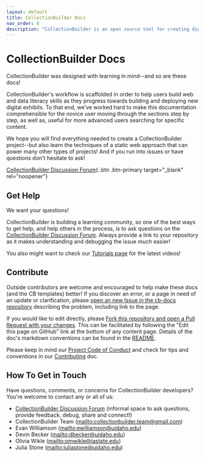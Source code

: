 ```yaml
---
layout: default
title: CollectionBuilder Docs
nav_order: 0
description: "CollectionBuilder is an open source tool for creating digital collection and exhibit websites that are driven by metadata and powered by modern static web technology."
---
```


# CollectionBuilder Docs

CollectionBuilder was designed with learning in mind--and so are these docs!

CollectionBuilder's workflow is scaffolded in order to help users build web and data literacy skills as they progress towards building and deploying new digital exhibits. 
To that end, we've worked hard to make this documentation comprehensible for the novice user moving through the sections step by step, as well as, useful for more advanced users searching for specific content.

We hope you will find everything needed to create a CollectionBuilder project--but also learn the techniques of a static web approach that can power many other types of projects!
And if you run into issues or have questions don't hesitate to ask!

[CollectionBuilder Discussion Forum](https://github.com/orgs/CollectionBuilder/discussions){:.btn .btn-primary target="_blank" rel="noopener"}

## Get Help

We want your questions! 

CollectionBuilder is building a learning community, so one of the best ways to get help, and help others in the process, is to ask questions on the [CollectionBuilder Discussion Forum](https://github.com/orgs/CollectionBuilder/discussions).
Always provide a link to your repository as it makes understanding and debugging the issue *much* easier!

You also might want to check our [Tutorials page](https://collectionbuilder.github.io/tutorials.html) for the latest videos!

## Contribute 

Outside contributors are welcome and encouraged to help make these docs (and the CB templates) better!
If you discover an error, or a page in need of an update or clarification, please [open an new Issue in the cb-docs repository](https://github.com/CollectionBuilder/cb-docs/issues) describing the problem, including link to the page.

If you would like to edit directly, please [Fork this repository and open a Pull Request with your changes](https://guides.github.com/activities/forking/). 
This can be facilitated by following the "Edit this page on GitHub" link at the bottom of any content page.
Details of the doc's markdown conventions can be found in the [README](https://github.com/CollectionBuilder/cb-docs#readme).

Please keep in mind our [Project Code of Conduct](https://github.com/CollectionBuilder/collectionbuilder.github.io/blob/main/CODE_OF_CONDUCT.md) and check for tips and conventions in our [Contributing](https://github.com/CollectionBuilder/collectionbuilder.github.io/blob/main/CONTRIBUTING.md) doc.

## How To Get in Touch

Have questions, comments, or concerns for CollectionBuilder developers?
You're welcome to contact any or all of us:

- [CollectionBuilder Discussion Forum](https://github.com/orgs/CollectionBuilder/discussions) (informal space to ask questions, provide feedback, debug, share and connect!)
- CollectionBuilder Team (<mailto:collectionbuilder.team@gmail.com>)
- Evan Williamson (<mailto:ewilliamson@uidaho.edu>)
- Devin Becker (<mailto:dbecker@uidaho.edu>)
- Olivia Wikle (<mailto:omwikle@iastate.edu>)
- Julia Stone (<mailto:juliastone@uidaho.edu>)
